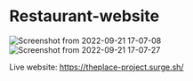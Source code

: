 # Restaurant-website



![Screenshot from 2022-09-21 17-07-08](https://user-images.githubusercontent.com/70480860/191564534-93778ddb-14bf-4336-b974-972bc00213b2.png)
![Screenshot from 2022-09-21 17-07-27](https://user-images.githubusercontent.com/70480860/191564574-338db368-57a9-46c4-b937-79af1f0e12cc.png)





Live website: https://theplace-project.surge.sh/
